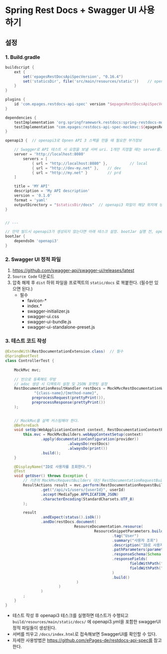 # Spring Rest Docs + Swagger UI 사용하기

## 설정

### 1. Build.gradle

```groovy
buildscript {
    ext {
        set('epagesRestDocsApiSpecVersion', "0.16.4")                
        set('staticsDir', file('src/main/resources/static'))    // openapi 가 생성될 위치
    }
}

plugins {
    id 'com.epages.restdocs-api-spec' version "$epagesRestDocsApiSpecVersion"  // Rest Docs -> Open API 3 스팩으로 출력하는 Gradle task가 포함
}

dependencies {
    testImplementation 'org.springframework.restdocs:spring-restdocs-mockmvc'                      // Rest Docs
    testImplementation "com.epages:restdocs-api-spec-mockmvc:${epagesRestDocsApiSpecVersion}"      // Rest Docs -> Open API 3 Spec
}

openapi3 {  // openapi3로 Opnen API 3 스팩을 만들 때 필요한 부가정보

    // Swagger로 API 테스트 시 요청을 보낼 서버 uri. 1개만 지정할 때는 server를. 각각 다른 환경을 지정하고 싶다면 servers를 사용하면 된다.
    server = 'http://localhost:8080'
		servers = [
            { url = "http://localhost:8080" },          // local
            { url = "http://dev-my.net" },    // dev
            { url = "http://my.net" }         // prd
    ]

    title = 'MY API'
    description = 'My API description'
    version = '0.1.0'
    format = 'yaml'
    outputDirectory = "$staticsDir/docs"  // openapi3 파일이 해당 위치에 생성되어야 빌드 시 다른 정적 파일들과 함께 빌드된다.
}


// ---

// 만약 빌드시 openapi3가 생성되지 않는다면 아래 테스크 설정. bootJar 실행 전, openapi3 를 실행하도록 한다. 배포 시 Github Actions를 이용한다면 빌드 전 openapi3 테스크를 수행하게 해도 된다.
bootJar {
    dependsOn 'openapi3'
}
```

### 2. Swagger UI 정적 파일

1. https://github.com/swagger-api/swagger-ui/releases/latest
2. `Source Code` 다운로드
3. 압축 해제 후 `dist` 하위 파일을 프로젝트의 `static/docs` 로 복붙한다. (필수만 있으면 된다.)
    - 필수
        - favicon-*
        - index.*
        - swagger-initializer.js
        - swagger-ui.css
        - swagger-ui-bundle.js
        - swagger-ui-standalone-preset.js

### 3. 테스트 코드 작성

```java
@ExtendWith(RestDocumentationExtension.class)  // 필수
@SpringBootTest
class ControllerTest {
    
    MockMvc mvc;
    
    // 빈으로 등록해도 무방
    // adoc 생성 시 디렉토리 설정 및 JSON 포맷팅 설정
    RestDocumentationResultHandler restDocs = MockMvcRestDocumentationWrapper.document(
             "{class-name}/{method-name}",
            preprocessRequest(prettyPrint()),
            preprocessResponse(prettyPrint())
    );

    
    // MockMvc를 살짝 커스텀해야 한다. 
    @BeforeEach
    void setUp(WebApplicationContext context, RestDocumentationContextProvider provider) {
        this.mvc = MockMvcBuilders.webAppContextSetup(context)
                .apply(documentationConfiguration(provider))
                            .alwaysDo(restDocs)
                            .alwaysDo(print())
                .build();
    }

    @DisplayName("ID로 사용자를 조회한다.")
    @Test
    void getUser() throws Exception {
        // 기존의 MockMvcRequestBuilders 대신 RestDocumentationRequestBuilders 를 사용한다. API는 동일.
        ResultActions result = mvc.perform(RestDocumentationRequestBuilders  
                .get("/api/v1/users/{userId}", userId)
                .accept(MediaType.APPLICATION_JSON)
                .characterEncoding(StandardCharsets.UTF_8)
        );

        result
                .andExpect(status().isOk())
                .andDo(restDocs.document(
                               ResourceDocumentation.resource(
                                        ResourceSnippetParameters.builder()
                                                .tag("User")
                                                .summary("사용자 조회")
                                                .description("ID로 사용자를 조회한다.")
                                                .pathParameters(parameterWithName("userId").description("사용자 ID"))
                                                .responseSchema(Schema.schema("UserResponse"))
                                                .responseFields(
                                                        fieldWithPath("name").description("이름").type(JsonFieldType.STRING),
                                                        fieldWithPath("age").description("나이").type(JsonFieldType.NUMBER).optional()
                                                )
                                                .build()
                                )
                        )
                )
        ;
    }
}
```

- 테스트 작성 후 openapi3 테스크를 실행하면 테스트가 수행되고 `build/resources/main/static/docs/` 에 openapi3.yml을 포함한 swaggerUI 정적 파일들이 생성된다.
- 서버를 띄우고 `/docs/index.html`로 접속해보면 SwaggerUI를 확인할 수 있다. 
- 자세한 사용방법은 https://github.com/ePages-de/restdocs-api-spec를 참고한다.
